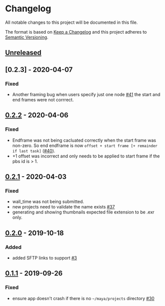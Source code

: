 # Changelog

All notable changes to this project will be documented in this file.

The format is based on [Keep a Changelog](http://keepachangelog.com/en/1.0.0/)
and this project adheres to [Semantic Versioning](http://semver.org/spec/v2.0.0.html).


## [Unreleased]
## [0.2.3] - 2020-04-07
### Fixed
- Another framing bug when users specify just one node [#41](https://github.com/OSC/frame-renderer/pull/40)
  the start and end frames were not corrrect.

## [0.2.2] - 2020-04-06
### Fixed
- Endframe was not being cacluated correctly when the start frame was non-zero. So end
  endframe is now `offset + start frame [+ remainder if last task]` 
  ([#40](https://github.com/OSC/frame-renderer/pull/40)).
- +1 offset was incorrect and only needs to be applied to start frame if the pbs
  id is > 1.

## [0.2.1] - 2020-04-03
### Fixed
- wall_time was not being submitted.
- new projects need to validate the name exists [#37](https://github.com/OSC/frame-renderer/issues/37)
- generating and showing thumbnails expected file extension to be .exr only.

## [0.2.0] - 2019-10-18
### Added
- added SFTP links to support [#3](https://github.com/OSC/frame-renderer/issues/3)

## [0.1.1] - 2019-09-26
### Fixed
- ensure app doesn't crash if there is no `~/maya/projects` directory [#30](https://github.com/OSC/frame-renderer/issues/30)

[Unreleased]: https://github.com/OSC/frame-renderer/compare/0.2.2...HEAD
[0.2.2]: https://github.com/OSC/frame-renderer/compare/0.2.1...0.2.2
[0.2.1]: https://github.com/OSC/frame-renderer/compare/0.2.0...0.2.1
[0.2.0]: https://github.com/OSC/frame-renderer/compare/0.1.1...0.2.0
[0.1.1]: https://github.com/OSC/frame-renderer/compare/0.1.0...0.1.1
